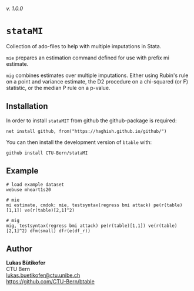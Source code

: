 _v. 1.0.0_  

`stataMI`
========

Collection of ado-files to help with multiple imputations in Stata.

`mie` prepares an estimation command defined for use with prefix mi estimate.

`mig` combines estimates over multiple imputations.
	Either using Rubin's rule on a point and variance estimate,
	the D2 procedure on a chi-squared (or F) statistic,
	or the median P rule on a p-value.
	


Installation
------------

In order to install `stataMIT` from github the github-package is required:

	net install github, from("https://haghish.github.io/github/")

You can then install the development version of `btable` with:

	github install CTU-Bern/stataMI


Example
------------

	# load example dataset
	webuse mheart1s20
	
	# mie
	mi estimate, cmdok: mie, testsyntax(regress bmi attack) pe(r(table)[1,1]) ve(r(table)[2,1]^2)
	
	# mig
	mig, testsyntax(regress bmi attack) pe(r(table)[1,1]) ve(r(table)[2,1]^2) dfm(small) dfr(e(df_r))
	

Author
------

**Lukas Bütikofer**  
CTU Bern  
lukas.buetikofer@ctu.unibe.ch  
<https://github.com/CTU-Bern/btable>  
